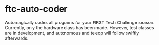 # ftc-auto-coder
Automagically codes all programs for your FIRST Tech Challenge season.
Currently, only the hardware class has been made. However, test classes are in development, and autonomous and teleop will follow swiftly afterwards.
